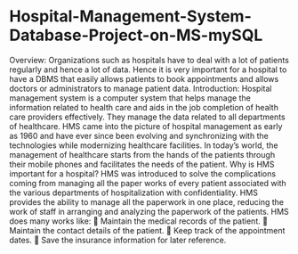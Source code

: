 # Hospital-Management-System-Database-Project-on-MS-mySQL
Overview: Organizations such as hospitals have to deal with a lot of patients regularly and hence a lot of data. Hence it is very important for a hospital to have a DBMS that easily allows patients to book appointments and allows doctors or administrators to manage patient data. Introduction: Hospital management system is a computer system that helps manage the information related to health care and aids in the job completion of health care providers effectively. They manage the data related to all departments of healthcare. HMS came into the picture of hospital management as early as 1960 and have ever since been evolving and synchronizing with the technologies while modernizing healthcare facilities. In today’s world, the management of healthcare starts from the hands of the patients through their mobile phones and facilitates the needs of the patient. Why is HMS important for a hospital? HMS was introduced to solve the complications coming from managing all the paper works of every patient associated with the various departments of hospitalization with confidentiality. HMS provides the ability to manage all the paperwork in one place, reducing the work of staff in arranging and analyzing the paperwork of the patients. HMS does many works like:  Maintain the medical records of the patient.  Maintain the contact details of the patient.  Keep track of the appointment dates.  Save the insurance information for later reference.
